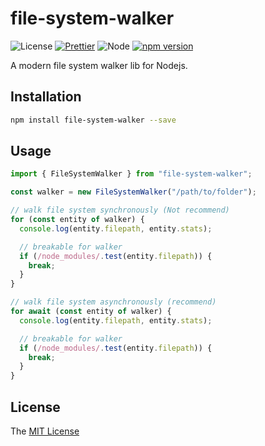 # file-system-walker

![License](https://img.shields.io/badge/license-MIT-green.svg)
[![Prettier](https://img.shields.io/badge/Code%20Style-Prettier-green.svg)](https://github.com/prettier/prettier)
![Node](https://img.shields.io/badge/node-%3E=18.7-blue.svg?style=flat-square)
[![npm version](https://badge.fury.io/js/file-system-walker.svg)](https://badge.fury.io/js/file-system-walker)

A modern file system walker lib for Nodejs.

## Installation

```bash
npm install file-system-walker --save
```

## Usage

```javascript
import { FileSystemWalker } from "file-system-walker";

const walker = new FileSystemWalker("/path/to/folder");

// walk file system synchronously (Not recommend)
for (const entity of walker) {
  console.log(entity.filepath, entity.stats);

  // breakable for walker
  if (/node_modules/.test(entity.filepath)) {
    break;
  }
}

// walk file system asynchronously (recommend)
for await (const entity of walker) {
  console.log(entity.filepath, entity.stats);

  // breakable for walker
  if (/node_modules/.test(entity.filepath)) {
    break;
  }
}
```

## License

The [MIT License](LICENSE)
